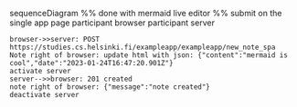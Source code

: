 sequenceDiagram
%% done with mermaid live editor
%% submit on the single app page
    participant browser
    participant server
    
    browser->>server: POST https://studies.cs.helsinki.fi/exampleapp/exampleapp/new_note_spa
    Note right of browser: update html with json: {"content":"mermaid is cool","date":"2023-01-24T16:47:20.901Z"}
    activate server
    server-->>browser: 201 created
    note right of browser: {"message":"note created"}
    deactivate server
    